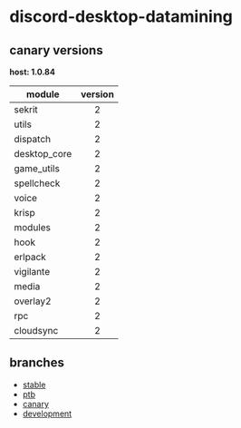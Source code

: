 # discord-desktop-datamining

## canary versions

**host: 1.0.84**

| module | version |
| ------ | :-----: |
| sekrit | 2 |
| utils | 2 |
| dispatch | 2 |
| desktop_core | 2 |
| game_utils | 2 |
| spellcheck | 2 |
| voice | 2 |
| krisp | 2 |
| modules | 2 |
| hook | 2 |
| erlpack | 2 |
| vigilante | 2 |
| media | 2 |
| overlay2 | 2 |
| rpc | 2 |
| cloudsync | 2 |

## branches

- [stable](https://github.com/OpenAsar/discord-desktop-datamining/tree/stable)
- [ptb](https://github.com/OpenAsar/discord-desktop-datamining/tree/ptb)
- [canary](https://github.com/OpenAsar/discord-desktop-datamining/tree/canary)
- [development](https://github.com/OpenAsar/discord-desktop-datamining/tree/development)